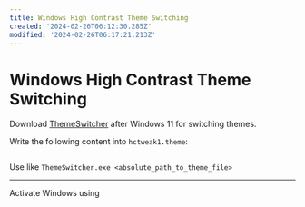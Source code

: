 ```yaml
---
title: Windows High Contrast Theme Switching
created: '2024-02-26T06:12:30.285Z'
modified: '2024-02-26T06:17:21.213Z'
---
```


# Windows High Contrast Theme Switching

Download [ThemeSwitcher](https://winaero.com/downloads/WinaeroThemeSwitcher.zip) after Windows 11 for switching themes.

Write the following content into `hctweak1.theme`:

```

```

Use like `ThemeSwitcher.exe <absolute_path_to_theme_file>`

---

Activate Windows using []()
